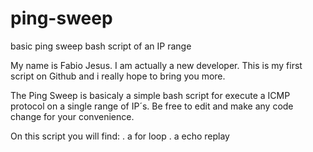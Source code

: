 # ping-sweep
basic ping sweep bash script of an IP range

My name is Fabio Jesus. I am actually a new developer. This is my first script on Github and i really hope to bring you more.

The Ping Sweep is basicaly a simple bash script for execute a ICMP protocol on a single range of IP´s. Be free to edit and make any code change for your convenience.

On this script you will find:
. a for loop
. a echo replay
